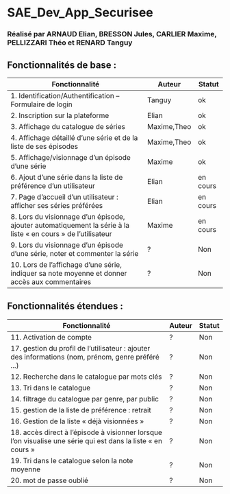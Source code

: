# SAE_Dev_App_Securisee
### Réalisé par ARNAUD Elian, BRESSON Jules, CARLIER Maxime, PELLIZZARI Théo et RENARD Tanguy

## Fonctionnalités de base :
| Fonctionnalité                                                                                                | Auteur      | Statut   |
|---------------------------------------------------------------------------------------------------------------|-------------|----------|
| 1. Identification/Authentification – Formulaire de login                                                      | Tanguy      | ok       |
| 2. Inscription sur la plateforme                                                                              | Elian       | ok       |
| 3. Affichage du catalogue de séries                                                                           | Maxime,Theo | ok       |
| 4. Affichage détaillé d’une série et de la liste de ses épisodes                                              | Maxime,Theo | ok       |
| 5. Affichage/visionnage d’un épisode d’une série                                                              | Maxime      | ok       |
| 6. Ajout d’une série dans la liste de préférence d’un utilisateur                                             | Elian       | en cours |
| 7. Page d’accueil d’un utilisateur : afficher ses séries préférées                                            | Elian       | en cours |
| 8. Lors du visionnage d’un épisode, ajouter automatiquement la série à la liste « en cours » de l’utilisateur | Maxime      | en cours |
| 9. Lors du visionnage d’un épisode d’une série, noter et commenter la série                                   | ?           | Non      |
| 10. Lors de l’affichage d’une série, indiquer sa note moyenne et donner accès aux commentaires                | ?           | Non      |

## Fonctionnalités étendues :
| Fonctionnalité                                                                                               | Auteur | Statut |
|--------------------------------------------------------------------------------------------------------------|--------|--------|
| 11. Activation de compte                                                                                     | ?      | Non    |
| 17. gestion du profil de l’utilisateur : ajouter des informations (nom, prénom, genre préféré ...)           | ?      | Non    |
| 12. Recherche dans le catalogue par mots clés                                                                | ?      | Non    |
| 13. Tri dans le catalogue                                                                                    | ?      | Non    |
| 14. filtrage du catalogue par genre, par public                                                              | ?      | Non    |
| 15. gestion de la liste de préférence : retrait                                                              | ?      | Non    |
| 16. Gestion de la liste « déjà visionnées »                                                                  | ?      | Non    |
| 18. accès direct à l’épisode à visionner lorsque l’on visualise une série qui est dans la liste « en cours » | ?      | Non    |
| 19. Tri dans le catalogue selon la note moyenne                                                              | ?      | Non    |
| 20. mot de passe oublié                                                                                      | ?      | Non    |
